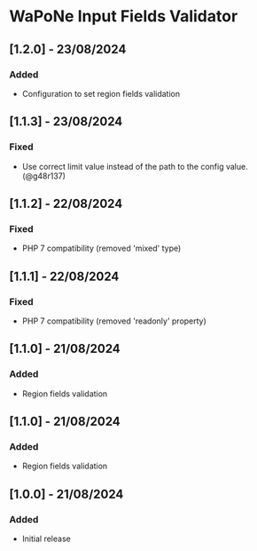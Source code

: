 # WaPoNe Input Fields Validator

## [1.2.0] - 23/08/2024
### Added
- Configuration to set region fields validation

## [1.1.3] - 23/08/2024
### Fixed
- Use correct limit value instead of the path to the config value. (@g48r137)

## [1.1.2] - 22/08/2024
### Fixed
- PHP 7 compatibility (removed 'mixed' type)

## [1.1.1] - 22/08/2024
### Fixed
- PHP 7 compatibility (removed 'readonly' property)

## [1.1.0] - 21/08/2024
### Added
- Region fields validation

## [1.1.0] - 21/08/2024
### Added
- Region fields validation

## [1.0.0] - 21/08/2024
### Added
- Initial release
